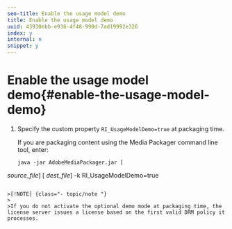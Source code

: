 ```yaml
---
seo-title: Enable the usage model demo
title: Enable the usage model demo
uuid: 43930ebb-e936-4f48-990d-7ad19992e326
index: y
internal: n
snippet: y
---
```


# Enable the usage model demo{#enable-the-usage-model-demo}

1. Specify the custom property `RI_UsageModelDemo=true` at packaging time.

   If you are packaging content using the Media Packager command line tool, enter: 

   ```
   java -jar AdobeMediaPackager.jar [
<i>source_file</i>] [
<i>dest_file</i>] -k RI_UsageModelDemo=true
   ```

>[!NOTE] {class="- topic/note "}
>
>If you do not activate the optional demo mode at packaging time, the license server issues a license based on the first valid DRM policy it processes.

